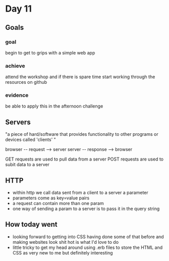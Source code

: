 # Day 11
## Goals
### goal 
begin to get to grips with a simple web app
### achieve 
attend the workshop and if there is spare time start working through the resources on github
### evidence 
be able to apply this in the afternoon challenge

## Servers
"a piece of hard/software that provides functionality to other programs or devices called 'clients' "

browser -- request --> server
server -- response --> browser

GET requests are used to pull data from a server
POST requests are used to subit data to a server

## HTTP
- within http we call data sent from a client to a server a parameter
- parameters come as key=value pairs
- a request can contain more than one param
- one way of sending a param to a server is to pass it in the query string

## How today went
- looking forward to getting into CSS having done some of that before and making websites look shit hot is what I'd love to do
- little tricky to get my head around using .erb files to store the HTML and CSS as very new to me but definitely interesting 
